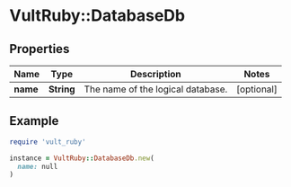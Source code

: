 # VultRuby::DatabaseDb

## Properties

| Name | Type | Description | Notes |
| ---- | ---- | ----------- | ----- |
| **name** | **String** | The name of the logical database. | [optional] |

## Example

```ruby
require 'vult_ruby'

instance = VultRuby::DatabaseDb.new(
  name: null
)
```

